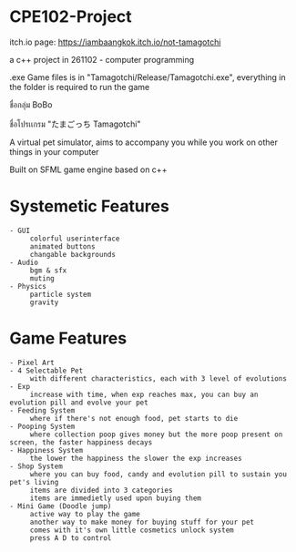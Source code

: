 # CPE102-Project

itch.io page: https://iambaangkok.itch.io/not-tamagotchi

a c++ project in 261102 - computer programming

.exe Game files is in "Tamagotchi/Release/Tamagotchi.exe", everything in the folder is required to run the game

ชื่อกลุ่ม BoBo

ชื่อโปรเเกรม "たまごっち Tamagotchi"


A virtual pet simulator, aims to accompany you while you work on other things in your computer

Built on SFML game engine based on c++

   # Systemetic Features
    - GUI
         colorful userinterface
         animated buttons
         changable backgrounds
    - Audio
         bgm & sfx
         muting
    - Physics
         particle system
         gravity
      

   # Game Features
    - Pixel Art
    - 4 Selectable Pet 
         with different characteristics, each with 3 level of evolutions
    - Exp 
         increase with time, when exp reaches max, you can buy an evolution pill and evolve your pet
    - Feeding System 
         where if there's not enough food, pet starts to die
    - Pooping System 
         where collection poop gives money but the more poop present on screen, the faster happiness decays
    - Happiness System 
         the lower the happiness the slower the exp increases
    - Shop System 
         where you can buy food, candy and evolution pill to sustain you pet's living
         items are divided into 3 categories
         items are immedietly used upon buying them
    - Mini Game (Doodle jump)
         active way to play the game
         another way to make money for buying stuff for your pet
         comes with it's own little cosmetics unlock system
         press A D to control
    
